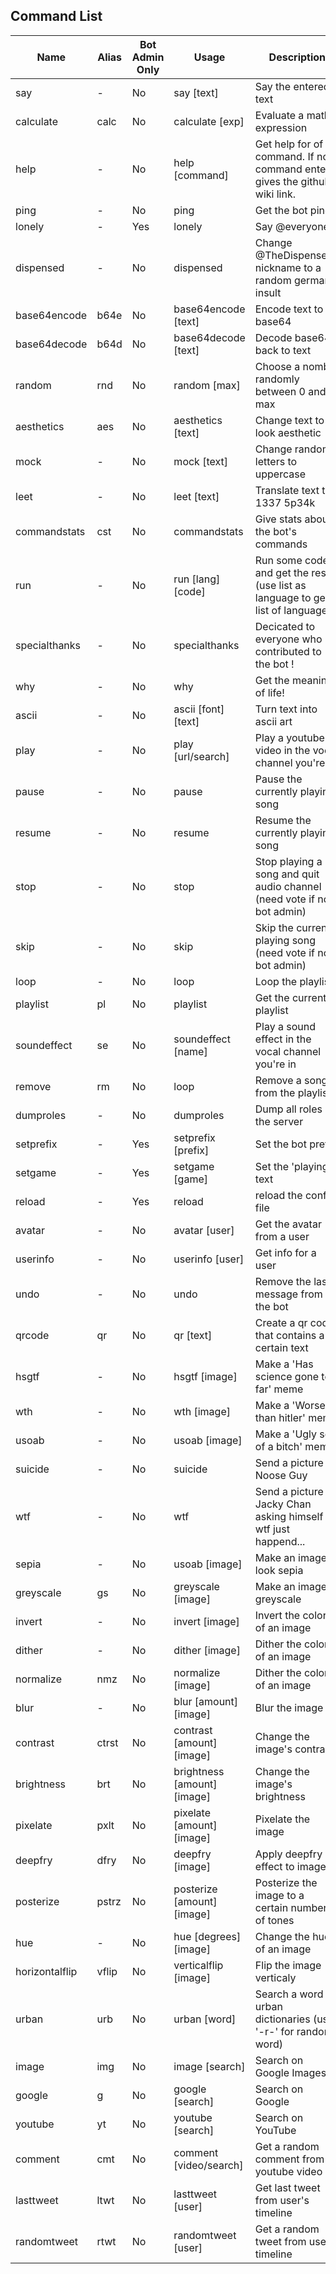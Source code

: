 ## Command List

|Name          |Alias|Bot Admin Only|Usage                      |Description                                                                     |
|--------------|-----|--------------|---------------------------|--------------------------------------------------------------------------------|
|say           |-    |No            |say [text]                 |Say the entered text                                                            |
|calculate     |calc |No            |calculate [exp]            |Evaluate a math expression                                                      |
|help          |-    |No            |help [command]             |Get help for of command. If now command enter, gives the github wiki link.      |
|ping          |-    |No            |ping                       |Get the bot ping                                                                |
|lonely        |-    |Yes           |lonely                     |Say @everyone                                                                   |
|dispensed     |-    |No            |dispensed                  |Change @TheDispenser's nickname to a random german insult                       |
|base64encode  |b64e |No            |base64encode [text]        |Encode text to base64                                                           |
|base64decode  |b64d |No            |base64decode [text]        |Decode base64 back to text                                                      |
|random        |rnd  |No            |random [max]               |Choose a nomber randomly between 0 and max                                      |
|aesthetics    |aes  |No            |aesthetics [text]          |Change text to look aesthetic                                                   |
|mock          |-    |No            |mock [text]                |Change random letters to uppercase                                              |
|leet          |-    |No            |leet [text]                |Translate text to 1337 5p34k                                                    |
|commandstats  |cst  |No            |commandstats               |Give stats about the bot's commands                                             |
|run           |-    |No            |run [lang] [code]          |Run some code and get the result (use list as language to get list of languages)|
|specialthanks |-    |No            |specialthanks              |Decicated to everyone who contributed to the bot !                              |
|why           |-    |No            |why                        |Get the meaning of life!                                                        |
|ascii         |-    |No            |ascii [font] [text]        |Turn text into ascii art                                                        |
|play          |-    |No            |play [url/search]          |Play a youtube video in the vocal channel you're in                             |
|pause         |-    |No            |pause                      |Pause the currently playing song                                                |
|resume        |-    |No            |resume                     |Resume the currently playing song                                               |
|stop          |-    |No            |stop                       |Stop playing a song and quit audio channel (need vote if not bot admin)         |
|skip          |-    |No            |skip                       |Skip the currently playing song (need vote if not bot admin)                    |
|loop          |-    |No            |loop                       |Loop the playlist                                                               |
|playlist      |pl   |No            |playlist                   |Get the current playlist                                                        |
|soundeffect   |se   |No            |soundeffect [name]         |Play a sound effect in the vocal channel you're in                              |
|remove        |rm   |No            |loop                       |Remove a song from the playlist                                                 |
|dumproles     |-    |No            |dumproles                  |Dump all roles on the server                                                    |
|setprefix     |-    |Yes           |setprefix [prefix]         |Set the bot prefix                                                              |
|setgame       |-    |Yes           |setgame [game]             |Set the 'playing' text                                                          |
|reload        |-    |Yes           |reload                     |reload the config file                                                          |
|avatar        |-    |No            |avatar [user]              |Get the avatar from a user                                                      |
|userinfo      |-    |No            |userinfo [user]            |Get info for a user                                                             |
|undo          |-    |No            |undo                       |Remove the last message from the bot                                            |
|qrcode        |qr   |No            |qr [text]                  |Create a qr code that contains a certain text                                   |
|hsgtf         |-    |No            |hsgtf [image]              |Make a 'Has science gone too far' meme                                          |
|wth           |-    |No            |wth [image]                |Make a 'Worse than hitler' meme                                                 |
|usoab         |-    |No            |usoab [image]              |Make a 'Ugly son of a bitch' meme                                               |
|suicide       |-    |No            |suicide                    |Send a picture of Noose Guy                                                     |
|wtf           |-    |No            |wtf                        |Send a picture of Jacky Chan asking himself wtf just happend...                 |
|sepia         |-    |No            |usoab [image]              |Make an image look sepia                                                        |
|greyscale     |gs   |No            |greyscale [image]          |Make an image greyscale                                                         |
|invert        |-    |No            |invert [image]             |Invert the colors of an image                                                   |
|dither        |-    |No            |dither [image]             |Dither the colors of an image                                                   |
|normalize     |nmz  |No            |normalize [image]          |Dither the colors of an image                                                   |
|blur          |-    |No            |blur [amount] [image]      |Blur the image                                                                  |
|contrast      |ctrst|No            |contrast [amount] [image]  |Change the image's contrast                                                     |
|brightness    |brt  |No            |brightness [amount] [image]|Change the image's brightness                                                   |
|pixelate      |pxlt |No            |pixelate [amount] [image]  |Pixelate the image                                                              |
|deepfry       |dfry |No            |deepfry [image]            |Apply deepfry effect to image                                                   |
|posterize     |pstrz|No            |posterize [amount] [image] |Posterize the image to a certain number of tones                                |
|hue           |-    |No            |hue [degrees] [image]      |Change the hue of an image                                                      |
|horizontalflip|vflip|No            |verticalflip [image]       |Flip the image verticaly                                                        |
|urban         |urb  |No            |urban [word]               |Search a word on urban dictionaries (use '-r-' for random word)                 |
|image         |img  |No            |image [search]             |Search on Google Images                                                         |
|google        |g    |No            |google [search]            |Search on Google                                                                |
|youtube       |yt   |No            |youtube [search]           |Search on YouTube                                                               |
|comment       |cmt  |No            |comment [video/search]     |Get a random comment from a youtube video                                       |
|lasttweet     |ltwt |No            |lasttweet [user]           |Get last tweet from user's timeline                                             |
|randomtweet   |rtwt |No            |randomtweet [user]         |Get a random tweet from user's timeline                                         |
